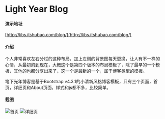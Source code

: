 # Light Year Blog

#### 演示地址
[http://libs.itshubao.com/blog/](http://libs.itshubao.com/blog/)

#### 介绍
个人非常喜欢左右分栏的这种布局，加上左侧的背景图每天更换，让人有不一样的心情，从最初的到现在，大概这个是第四个版本的布局模板了，除了最早的一个模板，其他的也都分享出来了，这一个是最新的一个，属于博客类型的模板。

笔下光年博客是基于Bootstrap v4.3.1的小清新风格博客模板，只有三个页面，首页，详细页和About页面，样式和js都不多，比较简单。

#### 截图
![首页](https://images.gitee.com/uploads/images/2019/1103/214027_5dc5b629_82992.jpeg "未命名-1.jpg")
![详细页](https://images.gitee.com/uploads/images/2019/1103/214045_d7f79cef_82992.jpeg "笔下光年的博客.jpg")